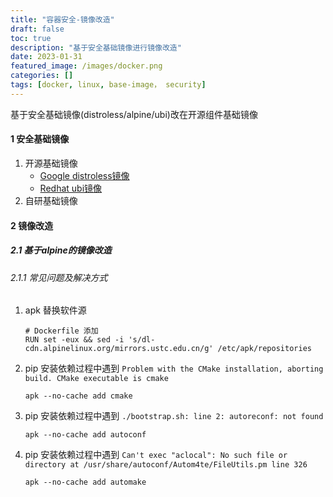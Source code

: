 ```yaml
---
title: "容器安全-镜像改造"
draft: false
toc: true
description: "基于安全基础镜像进行镜像改造"
date: 2023-01-31
featured_image: /images/docker.png
categories: []
tags: [docker, linux, base-image， security]
---
```

基于安全基础镜像(distroless/alpine/ubi)改在开源组件基础镜像<!--more-->
#### 1 安全基础镜像
1. 开源基础镜像
   - [Google distroless镜像](https://github.com/GoogleContainerTools/distroless)
   - [Redhat ubi镜像](https://access.redhat.com/documentation/zh-cn/red_hat_enterprise_linux/8/html/building_running_and_managing_containers/assembly_adding-software-to-a-ubi-container_building-running-and-managing-containers#using-the-ubi-init-images_assembly_adding-software-to-a-ubi-container)
2. 自研基础镜像

#### 2 镜像改造
##### 2.1 基于alpine的镜像改造
###### 2.1.1 常见问题及解决方式
1. apk 替换软件源
   ```shell
   # Dockerfile 添加
   RUN set -eux && sed -i 's/dl-cdn.alpinelinux.org/mirrors.ustc.edu.cn/g' /etc/apk/repositories
   ```
2. pip 安装依赖过程中遇到 `Problem with the CMake installation, aborting build. CMake executable is cmake`
   ```shell
   apk --no-cache add cmake
   ```
3. pip 安装依赖过程中遇到 `./bootstrap.sh: line 2: autoreconf: not found`
   ```shell
   apk --no-cache add autoconf
   ```
4. pip 安装依赖过程中遇到 `Can't exec "aclocal": No such file or directory at /usr/share/autoconf/Autom4te/FileUtils.pm line 326`
   ```shell
   apk --no-cache add automake
   ```